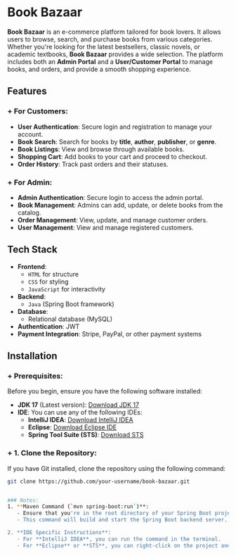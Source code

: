 # Book Bazaar

**Book Bazaar** is an e-commerce platform tailored for book lovers. It allows users to browse, search, and purchase books from various categories. Whether you're looking for the latest bestsellers, classic novels, or academic textbooks, **Book Bazaar** provides a wide selection. The platform includes both an **Admin Portal** and a **User/Customer Portal** to manage books, and orders, and provide a smooth shopping experience.

## Features

### + For Customers:
- **User Authentication**: Secure login and registration to manage your account.
- **Book Search**: Search for books by **title**, **author**, **publisher**, or **genre**.
- **Book Listings**: View and browse through available books.
- **Shopping Cart**: Add books to your cart and proceed to checkout.
- **Order History**: Track past orders and their statuses.

### + For Admin:
- **Admin Authentication**: Secure login to access the admin portal.
- **Book Management**: Admins can add, update, or delete books from the catalog.
- **Order Management**: View, update, and manage customer orders.
- **User Management**: View and manage registered customers.

## Tech Stack

- **Frontend**:
  - `HTML` for structure
  - `CSS` for styling
  - `JavaScript` for interactivity
- **Backend**:
  - `Java` (Spring Boot framework)
- **Database**:
  - Relational database (MySQL)
- **Authentication**: JWT
- **Payment Integration**: Stripe, PayPal, or other payment systems

## Installation

### + Prerequisites:
Before you begin, ensure you have the following software installed:

- **JDK 17** (Latest version): [Download JDK 17]([https://adoptium.net/](https://www.oracle.com/java/technologies/javase/jdk17-0-13-later-archive-downloads.html))
- **IDE**: You can use any of the following IDEs:
  - **IntelliJ IDEA**: [Download IntelliJ IDEA](https://www.jetbrains.com/idea/download/)
  - **Eclipse**: [Download Eclipse IDE](https://www.eclipse.org/downloads/)
  - **Spring Tool Suite (STS)**: [Download STS](https://spring.io/tools)

### + 1. Clone the Repository:

If you have Git installed, clone the repository using the following command:

```bash
git clone https://github.com/your-username/book-bazaar.git


### Notes:
1. **Maven Command (`mvn spring-boot:run`)**:
   - Ensure that you're in the root directory of your Spring Boot project where the `pom.xml` file is located.
   - This command will build and start the Spring Boot backend server.

2. **IDE Specific Instructions**:
   - For **IntelliJ IDEA**, you can run the command in the terminal.
   - For **Eclipse** or **STS**, you can right-click on the project and run it as a Spring Boot application.
```
